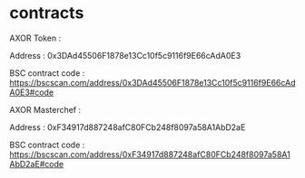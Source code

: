 # contracts

AXOR Token : 

Address : 0x3DAd45506F1878e13Cc10f5c9116f9E66cAdA0E3

BSC contract code : https://bscscan.com/address/0x3DAd45506F1878e13Cc10f5c9116f9E66cAdA0E3#code

AXOR Masterchef : 

Address : 0xF34917d887248afC80FCb248f8097a58A1AbD2aE

BSC contract code : https://bscscan.com/address/0xF34917d887248afC80FCb248f8097a58A1AbD2aE#code

